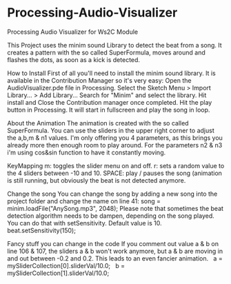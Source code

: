 # Processing-Audio-Visualizer
Processing Audio Visualizer for Ws2C Module

This Project uses the minim sound Library to detect the beat from a song. It creates a pattern with the so called SuperFormula, moves around and flashes the dots, as soon as a kick is detected. 

How to Install
First of all you'll need to install the minim sound library. It is available in the Contribution Manager so it's very easy:
Open the AudioVisualizer.pde file in Processing.
Select the Sketch Menu > Import Library... > Add Library...
Search for "Minim" and select the library.
Hit install and Close the Contribution manager once completed.
Hit the play button in Processing. It will start in fullscreen and play the song in loop.

About the Animation
The animation is created with the so called SuperFormula. You can use the sliders in the upper right corner to adjust the a,b,m & n1 values. I'm only offering you 4 parameters, as this brings you already more then enough room to play around. For the parameters n2 & n3 i'm using cos&sin function to have it constantly moving.

KeyMapping
m: toggles the slider menu on and off.
r: sets a random value to the 4 sliders between -10 and 10.
SPACE: play / pauses the song (animation is still running, but obviously the beat is not detected anymore.

Change the song
You can change the song by adding a new song into the project folder and change the name on line 41:
song = minim.loadFile("AnySong.mp3", 2048);
Please note that sometimes the beat detection algorithm needs to be dampen, depending on the song played. You can do that with setSensitivity. Default value is 10.
beat.setSensitivity(150);

Fancy stuff you can change in the code
If you comment out value a & b on line 106 & 107, the sliders a & b won't work anymore, but a & b are moving in and out between -0.2 and 0.2. This leads to an even fancier animation.
  a = mySliderCollection[0].sliderVal/10.0;
  b = mySliderCollection[1].sliderVal/10.0;
